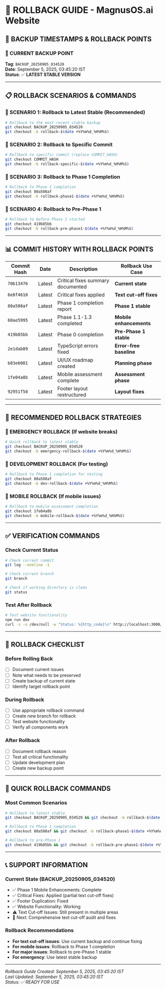 # 🔄 ROLLBACK GUIDE - MagnusOS.ai Website

## **📅 BACKUP TIMESTAMPS & ROLLBACK POINTS**

### **🎯 CURRENT BACKUP POINT**
**Tag**: `BACKUP_20250905_034520`  
**Date**: September 5, 2025, 03:45:20 IST  
**Status**: ✅ **LATEST STABLE VERSION**

---

## **📋 ROLLBACK SCENARIOS & COMMANDS**

### **🔄 SCENARIO 1: Rollback to Latest Stable (Recommended)**
```bash
# Rollback to the most recent stable backup
git checkout BACKUP_20250905_034520
git checkout -b rollback-$(date +%Y%m%d_%H%M%S)
```

### **🔄 SCENARIO 2: Rollback to Specific Commit**
```bash
# Rollback to specific commit (replace COMMIT_HASH)
git checkout COMMIT_HASH
git checkout -b rollback-specific-$(date +%Y%m%d_%H%M%S)
```

### **🔄 SCENARIO 3: Rollback to Phase 1 Completion**
```bash
# Rollback to Phase 1 completion
git checkout 80a508af
git checkout -b rollback-phase1-$(date +%Y%m%d_%H%M%S)
```

### **🔄 SCENARIO 4: Rollback to Pre-Phase 1**
```bash
# Rollback to before Phase 1 started
git checkout 419b85bb
git checkout -b rollback-pre-phase1-$(date +%Y%m%d_%H%M%S)
```

---

## **📊 COMMIT HISTORY WITH ROLLBACK POINTS**

| Commit Hash | Date | Description | Rollback Use Case |
|-------------|------|-------------|-------------------|
| `70b13476` | Latest | Critical fixes summary documented | **Current state** |
| `6e8f4610` | Latest | Critical fixes applied | **Text cut-off fixes** |
| `80a508af` | Latest | Phase 1 completion report | **Phase 1 stable** |
| `60ae5995` | Latest | Phase 1.1-1.3 completed | **Mobile enhancements** |
| `419b85bb` | Latest | Phase 0 completion | **Pre-Phase 1 stable** |
| `2e1dab89` | Latest | TypeScript errors fixed | **Error-free baseline** |
| `b83e6001` | Latest | UI/UX roadmap created | **Planning phase** |
| `1fe04a8b` | Latest | Mobile assessment complete | **Assessment phase** |
| `92951f50` | Latest | Footer layout restructured | **Layout fixes** |

---

## **🎯 RECOMMENDED ROLLBACK STRATEGIES**

### **🚨 EMERGENCY ROLLBACK (If website breaks)**
```bash
# Quick rollback to latest stable
git checkout BACKUP_20250905_034520
git checkout -b emergency-rollback-$(date +%Y%m%d_%H%M%S)
```

### **🔧 DEVELOPMENT ROLLBACK (For testing)**
```bash
# Rollback to Phase 1 completion for testing
git checkout 80a508af
git checkout -b dev-rollback-$(date +%Y%m%d_%H%M%S)
```

### **📱 MOBILE ROLLBACK (If mobile issues)**
```bash
# Rollback to mobile assessment completion
git checkout 1fe04a8b
git checkout -b mobile-rollback-$(date +%Y%m%d_%H%M%S)
```

---

## **✅ VERIFICATION COMMANDS**

### **Check Current Status**
```bash
# Check current commit
git log --oneline -1

# Check current branch
git branch

# Check if working directory is clean
git status
```

### **Test After Rollback**
```bash
# Test website functionality
npm run dev
curl -s -o /dev/null -w "Status: %{http_code}\n" http://localhost:3000/
```

---

## **📝 ROLLBACK CHECKLIST**

### **Before Rolling Back**
- [ ] Document current issues
- [ ] Note what needs to be preserved
- [ ] Create backup of current state
- [ ] Identify target rollback point

### **During Rollback**
- [ ] Use appropriate rollback command
- [ ] Create new branch for rollback
- [ ] Test website functionality
- [ ] Verify all components work

### **After Rollback**
- [ ] Document rollback reason
- [ ] Test all critical functionality
- [ ] Update development plan
- [ ] Create new backup point

---

## **🚀 QUICK ROLLBACK COMMANDS**

### **Most Common Scenarios**
```bash
# Rollback to latest stable
git checkout BACKUP_20250905_034520 && git checkout -b rollback-$(date +%Y%m%d_%H%M%S)

# Rollback to Phase 1 completion
git checkout 80a508af && git checkout -b rollback-phase1-$(date +%Y%m%d_%H%M%S)

# Rollback to pre-Phase 1
git checkout 419b85bb && git checkout -b rollback-pre-phase1-$(date +%Y%m%d_%H%M%S)
```

---

## **📞 SUPPORT INFORMATION**

### **Current State (BACKUP_20250905_034520)**
- ✅ Phase 1 Mobile Enhancements: Complete
- ✅ Critical Fixes: Applied (partial text cut-off fixes)
- ✅ Footer Duplication: Fixed
- ✅ Website Functionality: Working
- ⚠️ Text Cut-off Issues: Still present in multiple areas
- 🎯 Next: Comprehensive text cut-off audit and fixes

### **Rollback Recommendations**
- **For text cut-off issues**: Use current backup and continue fixing
- **For mobile issues**: Rollback to Phase 1 completion
- **For major issues**: Rollback to pre-Phase 1 stable
- **For emergency**: Use latest stable backup

---

*Rollback Guide Created: September 5, 2025, 03:45:20 IST*  
*Last Updated: September 5, 2025, 03:45:20 IST*  
*Status: ✅ READY FOR USE*

